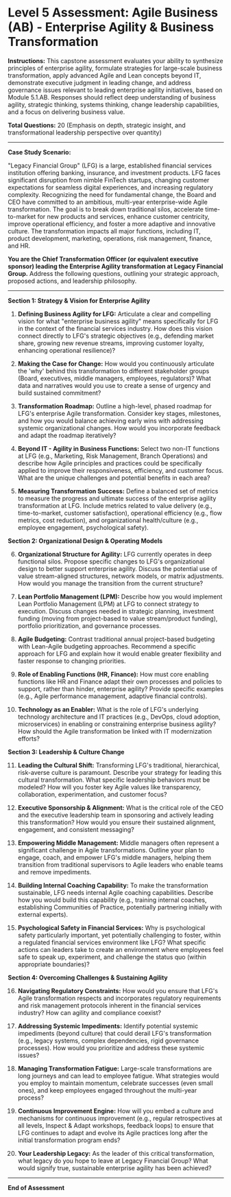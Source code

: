 # Level 5 Assessment: Agile Business (AB) - Enterprise Agility & Business Transformation

**Instructions:** This capstone assessment evaluates your ability to synthesize principles of enterprise agility, formulate strategies for large-scale business transformation, apply advanced Agile and Lean concepts beyond IT, demonstrate executive judgment in leading change, and address governance issues relevant to leading enterprise agility initiatives, based on Module 5.1.AB. Responses should reflect deep understanding of business agility, strategic thinking, systems thinking, change leadership capabilities, and a focus on delivering business value.

**Total Questions:** 20 (Emphasis on depth, strategic insight, and transformational leadership perspective over quantity)

---

**Case Study Scenario:**

"Legacy Financial Group" (LFG) is a large, established financial services institution offering banking, insurance, and investment products. LFG faces significant disruption from nimble FinTech startups, changing customer expectations for seamless digital experiences, and increasing regulatory complexity. Recognizing the need for fundamental change, the Board and CEO have committed to an ambitious, multi-year enterprise-wide Agile transformation. The goal is to break down traditional silos, accelerate time-to-market for new products and services, enhance customer centricity, improve operational efficiency, and foster a more adaptive and innovative culture. The transformation impacts all major functions, including IT, product development, marketing, operations, risk management, finance, and HR.

**You are the Chief Transformation Officer (or equivalent executive sponsor) leading the Enterprise Agility transformation at Legacy Financial Group.** Address the following questions, outlining your strategic approach, proposed actions, and leadership philosophy.

---

**Section 1: Strategy & Vision for Enterprise Agility**

1.  **Defining Business Agility for LFG:** Articulate a clear and compelling vision for what "enterprise business agility" means specifically for LFG in the context of the financial services industry. How does this vision connect directly to LFG's strategic objectives (e.g., defending market share, growing new revenue streams, improving customer loyalty, enhancing operational resilience)?

2.  **Making the Case for Change:** How would you continuously articulate the 'why' behind this transformation to different stakeholder groups (Board, executives, middle managers, employees, regulators)? What data and narratives would you use to create a sense of urgency and build sustained commitment?

3.  **Transformation Roadmap:** Outline a high-level, phased roadmap for LFG's enterprise Agile transformation. Consider key stages, milestones, and how you would balance achieving early wins with addressing systemic organizational changes. How would you incorporate feedback and adapt the roadmap iteratively?

4.  **Beyond IT - Agility in Business Functions:** Select two non-IT functions at LFG (e.g., Marketing, Risk Management, Branch Operations) and describe how Agile principles and practices could be specifically applied to improve their responsiveness, efficiency, and customer focus. What are the unique challenges and potential benefits in each area?

5.  **Measuring Transformation Success:** Define a balanced set of metrics to measure the progress and ultimate success of the enterprise agility transformation at LFG. Include metrics related to value delivery (e.g., time-to-market, customer satisfaction), operational efficiency (e.g., flow metrics, cost reduction), and organizational health/culture (e.g., employee engagement, psychological safety).

**Section 2: Organizational Design & Operating Models**

6.  **Organizational Structure for Agility:** LFG currently operates in deep functional silos. Propose specific changes to LFG's organizational design to better support enterprise agility. Discuss the potential use of value stream-aligned structures, network models, or matrix adjustments. How would you manage the transition from the current structure?

7.  **Lean Portfolio Management (LPM):** Describe how you would implement Lean Portfolio Management (LPM) at LFG to connect strategy to execution. Discuss changes needed in strategic planning, investment funding (moving from project-based to value stream/product funding), portfolio prioritization, and governance processes.

8.  **Agile Budgeting:** Contrast traditional annual project-based budgeting with Lean-Agile budgeting approaches. Recommend a specific approach for LFG and explain how it would enable greater flexibility and faster response to changing priorities.

9.  **Role of Enabling Functions (HR, Finance):** How must core enabling functions like HR and Finance adapt their own processes and policies to support, rather than hinder, enterprise agility? Provide specific examples (e.g., Agile performance management, adaptive financial controls).

10. **Technology as an Enabler:** What is the role of LFG's underlying technology architecture and IT practices (e.g., DevOps, cloud adoption, microservices) in enabling or constraining enterprise business agility? How should the Agile transformation be linked with IT modernization efforts?

**Section 3: Leadership & Culture Change**

11. **Leading the Cultural Shift:** Transforming LFG's traditional, hierarchical, risk-averse culture is paramount. Describe your strategy for leading this cultural transformation. What specific leadership behaviors must be modeled? How will you foster key Agile values like transparency, collaboration, experimentation, and customer focus?

12. **Executive Sponsorship & Alignment:** What is the critical role of the CEO and the executive leadership team in sponsoring and actively leading this transformation? How would you ensure their sustained alignment, engagement, and consistent messaging?

13. **Empowering Middle Management:** Middle managers often represent a significant challenge in Agile transformations. Outline your plan to engage, coach, and empower LFG's middle managers, helping them transition from traditional supervisors to Agile leaders who enable teams and remove impediments.

14. **Building Internal Coaching Capability:** To make the transformation sustainable, LFG needs internal Agile coaching capabilities. Describe how you would build this capability (e.g., training internal coaches, establishing Communities of Practice, potentially partnering initially with external experts).

15. **Psychological Safety in Financial Services:** Why is psychological safety particularly important, yet potentially challenging to foster, within a regulated financial services environment like LFG? What specific actions can leaders take to create an environment where employees feel safe to speak up, experiment, and challenge the status quo (within appropriate boundaries)?

**Section 4: Overcoming Challenges & Sustaining Agility**

16. **Navigating Regulatory Constraints:** How would you ensure that LFG's Agile transformation respects and incorporates regulatory requirements and risk management protocols inherent in the financial services industry? How can agility and compliance coexist?

17. **Addressing Systemic Impediments:** Identify potential systemic impediments (beyond culture) that could derail LFG's transformation (e.g., legacy systems, complex dependencies, rigid governance processes). How would you prioritize and address these systemic issues?

18. **Managing Transformation Fatigue:** Large-scale transformations are long journeys and can lead to employee fatigue. What strategies would you employ to maintain momentum, celebrate successes (even small ones), and keep employees engaged throughout the multi-year process?

19. **Continuous Improvement Engine:** How will you embed a culture and mechanisms for continuous improvement (e.g., regular retrospectives at all levels, Inspect & Adapt workshops, feedback loops) to ensure that LFG continues to adapt and evolve its Agile practices long after the initial transformation program ends?

20. **Your Leadership Legacy:** As the leader of this critical transformation, what legacy do you hope to leave at Legacy Financial Group? What would signify true, sustainable enterprise agility has been achieved?

---

**End of Assessment**
